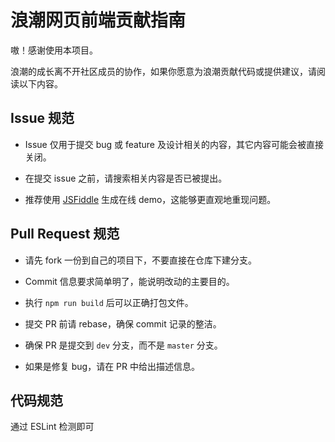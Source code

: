 # 浪潮网页前端贡献指南

嗷！感谢使用本项目。

浪潮的成长离不开社区成员的协作，如果你愿意为浪潮贡献代码或提供建议，请阅读以下内容。

## Issue 规范
- Issue 仅用于提交 bug 或 feature 及设计相关的内容，其它内容可能会被直接关闭。

- 在提交 issue 之前，请搜索相关内容是否已被提出。

- 推荐使用 [JSFiddle](https://jsfiddle.net/) 生成在线 demo，这能够更直观地重现问题。

## Pull Request 规范
- 请先 fork 一份到自己的项目下，不要直接在仓库下建分支。

- Commit 信息要求简单明了，能说明改动的主要目的。

- 执行 `npm run build` 后可以正确打包文件。

- 提交 PR 前请 rebase，确保 commit 记录的整洁。

- 确保 PR 是提交到 `dev` 分支，而不是 `master` 分支。

- 如果是修复 bug，请在 PR 中给出描述信息。

## 代码规范
通过 ESLint 检测即可
